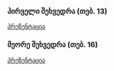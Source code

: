 ### პირველი შეხვედრა (თებ. 13)

[პრეზენტაცია](http://www.sichinava.ge/appliedstatsr_eu_uni/m1/meeting_1.html)

### მეორე შეხვედრა (თებ. 16)

[პრეზენტაცია](http://www.sichinava.ge/appliedstatsr_eu_uni/m2/meeting_2.html)